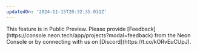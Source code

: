```yaml
---
updatedOn: '2024-11-15T20:32:35.031Z'
---
```


<Admonition type="note" title="Public Preview">
This feature is in Public Preview. Please provide [Feedback](https://console.neon.tech/app/projects?modal=feedback) from the Neon Console or by connecting with us on [Discord](https://t.co/kORvEuCUpJ).
</Admonition>
